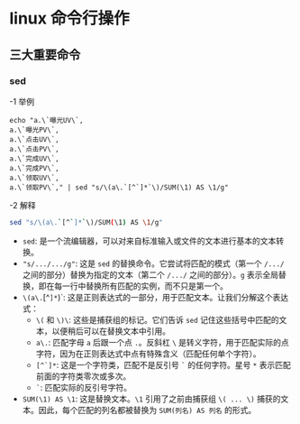 # linux 命令行操作

## 三大重要命令
### sed
-1 举例
```
echo "a.\`曝光UV\`,
a.\`曝光PV\`,
a.\`点击UV\`,
a.\`点击PV\`,
a.\`完成UV\`,
a.\`完成PV\`,
a.\`领取UV\`,
a.\`领取PV\`," | sed "s/\(a\.`[^`]*`\)/SUM(\1) AS \1/g"
```
-2 解释
```bash
sed "s/\(a\.`[^`]*`\)/SUM(\1) AS \1/g"
```

- `sed`: 是一个流编辑器，可以对来自标准输入或文件的文本进行基本的文本转换。
- `"s/.../.../g"`: 这是 `sed` 的替换命令。它尝试将匹配的模式（第一个 `/.../` 之间的部分）替换为指定的文本（第二个 `/.../` 之间的部分）。`g` 表示全局替换，即在每一行中替换所有匹配的实例，而不只是第一个。
- `\(a\.`[^`]*`\)\`: 这是正则表达式的一部分，用于匹配文本。让我们分解这个表达式：
  - `\(` 和 `\)\`: 这些是捕获组的标记。它们告诉 `sed` 记住这些括号中匹配的文本，以便稍后可以在替换文本中引用。
  - `a\.`: 匹配字母 `a` 后跟一个点 `.`。反斜杠 `\` 是转义字符，用于匹配实际的点字符，因为在正则表达式中点有特殊含义（匹配任何单个字符）。
  - ``[^`]*``: 这是一个字符类，匹配不是反引号 `` ` `` 的任何字符。星号 `*` 表示匹配前面的字符类零次或多次。
  - `` ` ``: 匹配实际的反引号字符。
- `SUM(\1) AS \1`: 这是替换文本。`\1` 引用了之前由捕获组 `\( ... \)` 捕获的文本。因此，每个匹配的列名都被替换为 `SUM(列名) AS 列名` 的形式。
